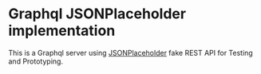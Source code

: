 # Graphql JSONPlaceholder implementation

This is a Graphql server using [JSONPlaceholder](https://jsonplaceholder.typicode.com/) fake REST API for Testing and Prototyping.
